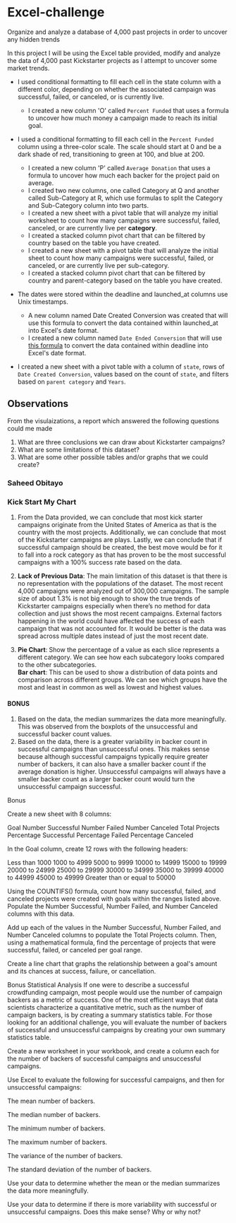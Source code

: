 # Excel-challenge
Organize and analyze a database of 4,000 past projects in order to uncover any hidden trends

In this project I will be using the Excel table provided, modify and analyze the data of 4,000 past Kickstarter projects as I attempt to uncover some market trends.


- I used conditional formatting to fill each cell in the state column with a different color, depending on whether the associated campaign was successful, failed, or canceled, or is currently live.
  - I created a new column 'O' called `Percent Funded` that uses a formula to uncover how much money a campaign made to reach its initial goal.
  
- I used a conditional formatting to fill each cell in the `Percent Funded` column using a three-color scale. The scale should start at 0 and be a dark shade of red, transitioning to green at 100, and blue at 200.
  - I created a new column 'P' called `Average Donation` that uses a formula to uncover how much each backer for the project paid on average.
  - I created two new columns, one called Category at Q and another called Sub-Category at R, which use formulas to split the Category and Sub-Category column into two parts.
  - I created a new sheet with a pivot table that will analyze my initial worksheet to count how many campaigns were successful, failed, canceled, or are currently live per **category**.
  - I created a stacked column pivot chart that can be filtered by country based on the table you have created.
  - I created a new sheet with a pivot table that will analyze the initial sheet to count how many campaigns were successful, failed, or canceled, or are currently live per sub-category.
  - I created a stacked column pivot chart that can be filtered by country and parent-category based on the table you have created.

- The dates were stored within the deadline and launched_at columns use Unix timestamps. 
  - A new column named Date Created Conversion was created that will use this formula to convert the data contained within launched_at into Excel's date format.
  - I created a new column named `Date Ended Conversion` that will use [this formula](https://www.extendoffice.com/documents/excel/2473-excel-timestamp-to-date.html) to convert the data contained within deadline into Excel's date format.
- I created a new sheet with a pivot table with a column of `state`, rows of `Date Created Conversion`, values based on the count of `state`, and filters based on `parent category` and `Years`.


##  Observations
From the visulaizations, a report which answered the following questions could me made
1. What are three conclusions we can draw about Kickstarter campaigns?
2. What are some limitations of this dataset?
3. What are some other possible tables and/or graphs that we could create?



###                                       Saheed Obitayo
###                                     Kick Start My Chart
1) From the Data provided, we can conclude that most kick starter campaigns originate from the United States of America as that is the country with the most projects. Additionally, we can conclude that most of the Kickstarter campaigns are plays. Lastly, we can conclude that if successful campaign should be created, the best move would be for it to fall into a rock category as that has proven to be the most successful campaigns with a 100% success rate based on the data. 

2) **Lack of Previous Data**: The main limitation of this dataset is that there is no representation with the populations of the dataset. The most recent 4,000 campaigns were analyzed out of 300,000 campaigns. The sample size of about 1.3% is not big enough to show the true trends of Kickstarter campaigns especially when there’s no method for data collection and just shows the most recent campaigns. External factors happening in the world could have affected the success of each campaign that was not accounted for. It would be better is the data was spread across multiple dates instead of just the most recent date.

3) **Pie Chart**: Show the percentage of a value as each slice represents a different category. We can see how each subcategory looks compared to the other subcategories.  
**Bar chart**: This can be used to show a distribution of data points and comparison across different groups. We can see which groups have the most and least in common as well as lowest and highest values.

#### BONUS
1)	Based on the data, the median summarizes the data more meaningfully. This was observed from the boxplots of the unsuccessful and successful backer count values.
2)	Based on the data, there is a greater variability in backer count in successful campaigns than unsuccessful ones. This makes sense because although successful campaigns typically require greater number of backers, it can also have a smaller backer count if the average donation is higher. Unsuccessful campaigns will always have a smaller backer count as a larger backer count would turn the unsuccessful campaign successful.






Bonus


Create a new sheet with 8 columns:

Goal
Number Successful
Number Failed
Number Canceled
Total Projects
Percentage Successful
Percentage Failed
Percentage Canceled



In the Goal column, create 12 rows with the following headers:

Less than 1000
1000 to 4999
5000 to 9999
10000 to 14999
15000 to 19999
20000 to 24999
25000 to 29999
30000 to 34999
35000 to 39999
40000 to 44999
45000 to 49999
Greater than or equal to 50000




Using the COUNTIFS() formula, count how many successful, failed, and canceled projects were created with goals within the ranges listed above. Populate the Number Successful, Number Failed, and Number Canceled columns with this data.


Add up each of the values in the Number Successful, Number Failed, and Number Canceled columns to populate the Total Projects column. Then, using a mathematical formula, find the percentage of projects that were successful, failed, or canceled per goal range.


Create a line chart that graphs the relationship between a goal's amount and its chances at success, failure, or cancellation.



Bonus Statistical Analysis
If one were to describe a successful crowdfunding campaign, most people would use the number of campaign backers as a metric of success. One of the most efficient ways that data scientists characterize a quantitative metric, such as the number of campaign backers, is by creating a summary statistics table.
For those looking for an additional challenge, you will evaluate the number of backers of successful and unsuccessful campaigns by creating your own summary statistics table.


Create a new worksheet in your workbook, and create a column each for the number of backers of successful campaigns and unsuccessful campaigns.



Use Excel to evaluate the following for successful campaigns, and then for unsuccessful campaigns:


The mean number of backers.


The median number of backers.


The minimum number of backers.


The maximum number of backers.


The variance of the number of backers.


The standard deviation of the number of backers.




Use your data to determine whether the mean or the median summarizes the data more meaningfully.


Use your data to determine if there is more variability with successful or unsuccessful campaigns. Does this make sense? Why or why not?
